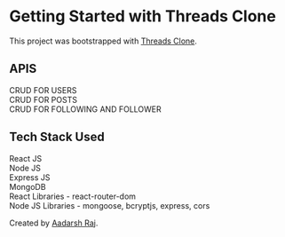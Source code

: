 # Getting Started with Threads Clone

This project was bootstrapped with [Threads Clone](https://main--inspiring-alfajores-6ac495.netlify.app/).


## APIS
CRUD FOR USERS <br>
CRUD FOR POSTS <br>
CRUD FOR FOLLOWING AND FOLLOWER <br>


## Tech Stack Used 
React JS <br>
Node JS <br>
Express JS <br>
MongoDB <br>
React Libraries - react-router-dom <br>
Node JS Libraries - mongoose, bcryptjs, express, cors <br>


Created by [Aadarsh Raj](https://www.linkedin.com/in/aadarsh-raj-80b862216/).